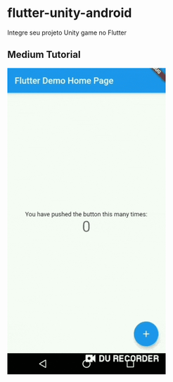 # flutter-unity-android
Integre seu projeto Unity game no Flutter

## Medium Tutorial


![](flutter-unity.gif)
